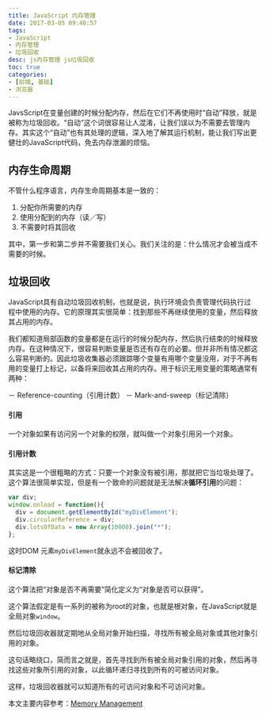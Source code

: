 ```yaml
---
title: JavaScript 内存管理
date: 2017-03-05 09:40:57
tags: 
- JavaScript
- 内存管理
- 垃圾回收
desc: js内存管理 js垃圾回收
toc: true
categories:
- [前端, 基础]
- 浏览器
---
```


JavsScript在变量创建的时候分配内存，然后在它们不再使用时“自动”释放，就是被称为垃圾回收。“自动”这个词很容易让人混淆，让我们误以为不需要去管理内存。其实这个“自动”也有其处理的逻辑，深入地了解其运行机制，能让我们写出更健壮的JavaScript代码，免去内存泄漏的烦恼。

<!--more-->

## 内存生命周期

不管什么程序语言，内存生命周期基本是一致的：

1. 分配你所需要的内存
2. 使用分配到的内存（读／写）
3. 不需要时将其回收

其中，第一步和第二步并不需要我们关心。我们关注的是：什么情况才会被当成不需要的时候。

## 垃圾回收

JavaScript具有自动垃圾回收机制，也就是说，执行环境会负责管理代码执行过程中使用的内存。它的原理其实很简单：找到那些不再继续使用的变量，然后释放其占用的内存。

我们都知道局部函数的变量都是在运行的时候分配内存，然后执行结束的时候释放内存。在这种情况下，很容易判断变量是否还有存在的必要。但并非所有情况都这么容易判断的。因此垃圾收集器必须跟踪哪个变量有用哪个变量没用，对于不再有用的变量打上标记，以备将来回收其占用的内存。用于标识无用变量的策略通常有两种：

－ Reference-counting（引用计数） 
－ Mark-and-sweep（标记清除）

#### 引用

一个对象如果有访问另一个对象的权限，就叫做一个对象引用另一个对象。

#### 引用计数

其实这是一个很粗略的方式：只要一个对象没有被引用，那就把它当垃圾处理了。这个算法很简单实现，但是有一个致命的问题就是无法解决**循环引用**的问题：

```js
var div;
window.onload = function(){
  div = document.getElementById("myDivElement");
  div.circularReference = div;
  div.lotsOfData = new Array(10000).join("*");
};
```

这时DOM 元素`myDivElement`就永远不会被回收了。

#### 标记清除

这个算法把“对象是否不再需要”简化定义为“对象是否可以获得”。

这个算法假定是有一系列的被称为root的对象，也就是根对象，在JavaScript就是全局对象`window`。

然后垃圾回收器就定期地从全局对象开始扫描，寻找所有被全局对象或其他对象引用的对象。

这句话略绕口，简而言之就是，首先寻找到所有被全局对象引用的对象，然后再寻找这些对象所引用的对象，以此循环递归寻找到所有的可被访问对象。

这样，垃圾回收器就可以知道所有的可访问对象和不可访问对象。

本文主要内容参考：[Memory Management](https://developer.mozilla.org/en-US/docs/Web/JavaScript/Memory_Management)
